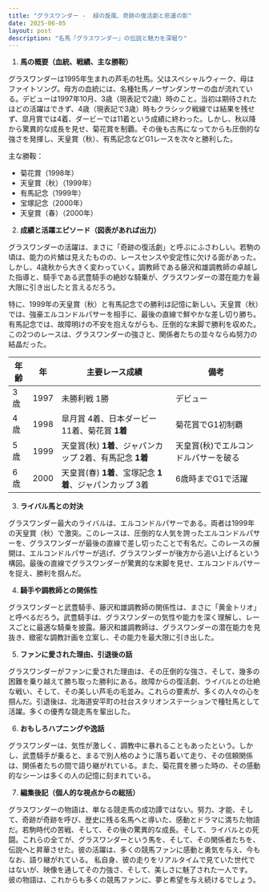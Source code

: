 ```yaml
---
title: "グラスワンダー -  緑の旋風、奇跡の復活劇と悲運の影"
date: 2025-06-05
layout: post
description: "名馬『グラスワンダー』の伝説と魅力を深堀り"
---
```


1. **馬の概要（血統、戦績、主な勝鞍）**

グラスワンダーは1995年生まれの芦毛の牡馬。父はスペシャルウィーク、母はファイトソング。母方の血統には、名種牡馬ノーザンダンサーの血が流れている。デビューは1997年10月、3歳（現表記で2歳）時のこと。当初は期待されたほどの活躍はできず、4歳（現表記で3歳）時もクラシック戦線では結果を残せず、皐月賞では4着、ダービーでは11着という成績に終わった。しかし、秋以降から驚異的な成長を見せ、菊花賞を制覇。その後も古馬になってからも圧倒的な強さを発揮し、天皇賞（秋）、有馬記念などG1レースを次々と勝利した。

主な勝鞍：

* 菊花賞（1998年）
* 天皇賞（秋）（1999年）
* 有馬記念（1999年）
* 宝塚記念（2000年）
* 天皇賞（春）（2000年）


2. **成績と活躍エピソード（図表があれば出力）**

グラスワンダーの活躍は、まさに「奇跡の復活劇」と呼ぶにふさわしい。若駒の頃は、能力の片鱗は見えたものの、レースセンスや安定性に欠ける面があった。しかし、4歳秋から大きく変わっていく。調教師である藤沢和雄調教師の卓越した指導と、騎手である武豊騎手の絶妙な騎乗が、グラスワンダーの潜在能力を最大限に引き出したと言えるだろう。

特に、1999年の天皇賞（秋）と有馬記念での勝利は記憶に新しい。天皇賞（秋）では、強豪エルコンドルパサーを相手に、最後の直線で鮮やかな差し切り勝ち。有馬記念では、故障明けの不安を抱えながらも、圧倒的な末脚で勝利を収めた。この2つのレースは、グラスワンダーの強さと、関係者たちの並々ならぬ努力の結晶だった。

| 年齢 | 年 | 主要レース成績 | 備考 |
|---|---|---|---|
| 3歳 | 1997 | 未勝利戦 1勝 | デビュー |
| 4歳 | 1998 | 皐月賞 4着、日本ダービー 11着、菊花賞 **1着** | 菊花賞でG1初制覇 |
| 5歳 | 1999 | 天皇賞(秋) **1着**、ジャパンカップ 2着、有馬記念 **1着** | 天皇賞(秋)でエルコンドルパサーを破る |
| 6歳 | 2000 | 天皇賞(春) **1着**、宝塚記念 **1着**、ジャパンカップ 3着 | 6歳時までG1で活躍 |


3. **ライバル馬との対決**

グラスワンダー最大のライバルは、エルコンドルパサーである。両者は1999年の天皇賞（秋）で激突。このレースは、圧倒的な人気を誇ったエルコンドルパサーを、グラスワンダーが最後の直線で差し切ったことで有名だ。このレースの展開は、エルコンドルパサーが逃げ、グラスワンダーが後方から追い上げるという構図。最後の直線でグラスワンダーが驚異的な末脚を見せ、エルコンドルパサーを捉え、勝利を掴んだ。


4. **騎手や調教師との関係性**

グラスワンダーと武豊騎手、藤沢和雄調教師の関係性は、まさに「黄金トリオ」と呼べるだろう。武豊騎手は、グラスワンダーの気性や能力を深く理解し、レースごとに最適な騎乗を披露。藤沢和雄調教師は、グラスワンダーの潜在能力を見抜き、緻密な調教計画を立案し、その能力を最大限に引き出した。


5. **ファンに愛された理由、引退後の話**

グラスワンダーがファンに愛された理由は、その圧倒的な強さ、そして、幾多の困難を乗り越えて勝ち取った勝利にある。故障からの復活劇、ライバルとの壮絶な戦い、そして、その美しい芦毛の毛並み。これらの要素が、多くの人々の心を掴んだ。引退後は、北海道安平町の社台スタリオンステーションで種牡馬として活躍。多くの優秀な競走馬を輩出した。


6. **おもしろハプニングや逸話**

グラスワンダーは、気性が激しく、調教中に暴れることもあったという。しかし、武豊騎手が乗ると、まるで別人格のように落ち着いて走り、その信頼関係は、関係者たちの間で語り継がれている。また、菊花賞を勝った時の、その感動的なシーンは多くの人の記憶に刻まれている。


7. **編集後記（個人的な視点からの総括）**

グラスワンダーの物語は、単なる競走馬の成功譚ではない。努力、才能、そして、奇跡が奇跡を呼び、歴史に残る名馬へと導いた、感動とドラマに満ちた物語だ。若駒時代の苦戦、そして、その後の驚異的な成長。そして、ライバルとの死闘。これらの全てが、グラスワンダーという馬を、そして、その関係者たちを、伝説へと昇華させた。彼の活躍は、多くの競馬ファンに感動と勇気を与え、今もなお、語り継がれている。  私自身、彼の走りをリアルタイムで見ていた世代ではないが、映像を通してその力強さ、そして、美しさに魅了された一人です。  彼の物語は、これからも多くの競馬ファンに、夢と希望を与え続けるでしょう。
